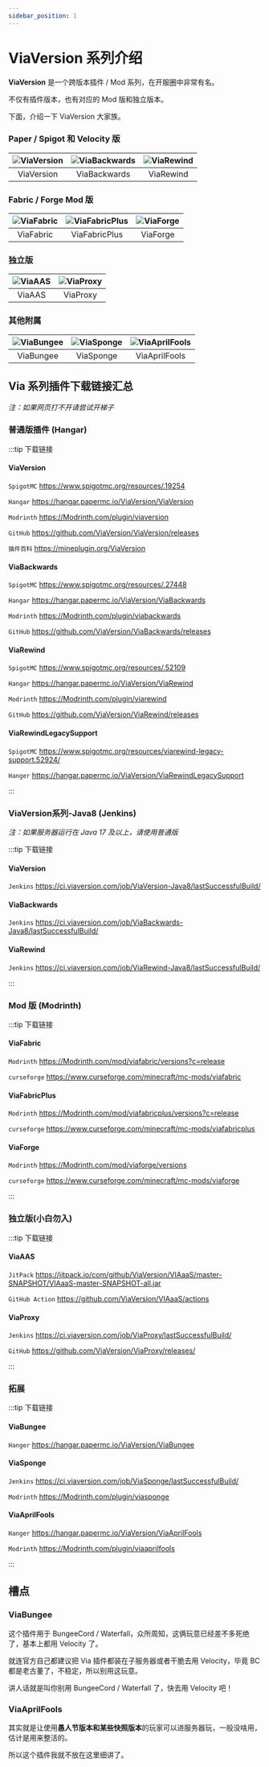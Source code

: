 ```yaml
---
sidebar_position: 1
---
```


# ViaVersion 系列介绍

**ViaVersion** 是一个跨版本插件 / Mod 系列，在开服圈中非常有名。

不仅有插件版本，也有对应的 Mod 版和独立版本。

下面，介绍一下 ViaVersion 大家族。

### Paper / Spigot 和 Velocity 版

| ![ViaVersion](./_images/viaversion.png) | ![ViaBackwards](./_images/viabackwards.png) | ![ViaRewind](./_images/viarewind.png) |
|:---------------------------------------:|:-------------------------------------------:|:-------------------------------------:|
|               ViaVersion                |                ViaBackwards                 |               ViaRewind               |

### Fabric / Forge Mod 版

| ![ViaFabric](./_images/viafabric.png) | ![ViaFabricPlus](./_images/viafabricplus.png) | ![ViaForge](./_images/viaforge.png) |
|:-------------------------------------:|:---------------------------------------------:|:-----------------------------------:|
|               ViaFabric               |                 ViaFabricPlus                 |              ViaForge               |

### 独立版

| ![ViaAAS](./_images/viaaas.webp)  | ![ViaProxy](./_images/viaproxy.png) |
|:---------------------------------:|:-----------------------------------:|
|              ViaAAS               |              ViaProxy               |

### 其他附属

| ![ViaBungee](./_images/viabungee.png) | ![ViaSponge](./_images/viasponge.png) | ![ViaAprilFools](./_images/viaaprilfools.png) |
|:-------------------------------------:|:-------------------------------------:|:---------------------------------------------:|
|               ViaBungee               |               ViaSponge               |                 ViaAprilFools                 |

## Via 系列插件下载链接汇总

*注：如果网页打不开请尝试开梯子*

### 普通版插件 (Hangar)

:::tip 下载链接

#### ViaVersion

`SpigotMC` https://www.spigotmc.org/resources/.19254

`Hangar` https://hangar.papermc.io/ViaVersion/ViaVersion

`Modrinth` https://Modrinth.com/plugin/viaversion

`GitHub` https://github.com/ViaVersion/ViaVersion/releases

`插件百科` https://mineplugin.org/ViaVersion

#### ViaBackwards 

`SpigotMC` https://www.spigotmc.org/resources/.27448

`Hangar` https://hangar.papermc.io/ViaVersion/ViaBackwards

`Modrinth` https://Modrinth.com/plugin/viabackwards

`GitHub` https://github.com/ViaVersion/ViaBackwards/releases

#### ViaRewind

`SpigotMC` https://www.spigotmc.org/resources/.52109

`Hangar` https://hangar.papermc.io/ViaVersion/ViaRewind

`Modrinth` https://Modrinth.com/plugin/viarewind

`GitHub` https://github.com/ViaVersion/ViaRewind/releases

#### ViaRewindLegacySupport 

`SpigotMC` https://www.spigotmc.org/resources/viarewind-legacy-support.52924/

`Hanger` https://hangar.papermc.io/ViaVersion/ViaRewindLegacySupport

:::

### ViaVersion系列-Java8 (Jenkins)

*注：如果服务器运行在 Java 17 及以上，请使用普通版*

:::tip 下载链接

#### ViaVersion 

`Jenkins` https://ci.viaversion.com/job/ViaVersion-Java8/lastSuccessfulBuild/

#### ViaBackwards 

`Jenkins` https://ci.viaversion.com/job/ViaBackwards-Java8/lastSuccessfulBuild/

#### ViaRewind 

`Jenkins` https://ci.viaversion.com/job/ViaRewind-Java8/lastSuccessfulBuild/

:::

### Mod 版 (Modrinth)

:::tip 下载链接

#### ViaFabric 

`Modrinth` https://Modrinth.com/mod/viafabric/versions?c=release

`curseforge` https://www.curseforge.com/minecraft/mc-mods/viafabric

#### ViaFabricPlus 

`Modrinth` https://Modrinth.com/mod/viafabricplus/versions?c=release

`curseforge` https://www.curseforge.com/minecraft/mc-mods/viafabricplus

#### ViaForge 

`Modrinth` https://Modrinth.com/mod/viaforge/versions

`curseforge` https://www.curseforge.com/minecraft/mc-mods/viaforge

:::

### 独立版(小白勿入)

:::tip 下载链接

#### ViaAAS

`JitPack` https://jitpack.io/com/github/ViaVersion/VIAaaS/master-SNAPSHOT/VIAaaS-master-SNAPSHOT-all.jar

`GitHub Action` https://github.com/ViaVersion/VIAaaS/actions

#### ViaProxy

`Jenkins` https://ci.viaversion.com/job/ViaProxy/lastSuccessfulBuild/

`GitHub` https://github.com/ViaVersion/ViaProxy/releases/

:::

### 拓展

:::tip 下载链接

#### ViaBungee

`Hanger` https://hangar.papermc.io/ViaVersion/ViaBungee

####   ViaSponge

`Jenkins` https://ci.viaversion.com/job/ViaSponge/lastSuccessfulBuild/

`Modrinth` https://Modrinth.com/plugin/viasponge

#### ViaAprilFools

`Hanger` https://hangar.papermc.io/ViaVersion/ViaAprilFools

`Modrinth` https://Modrinth.com/plugin/viaaprilfools 

:::

## 槽点

### ViaBungee

这个插件用于 BungeeCord / Waterfall，众所周知，这俩玩意已经差不多死绝了，基本上都用 Velocity 了。

就连官方自己都建议把 Via 插件都装在子服务器或者干脆去用 Velocity，毕竟 BC 都是老古董了，不稳定，所以别用这玩意。

讲人话就是叫你别用 BungeeCord / Waterfall 了，快去用 Velocity 吧！

### ViaAprilFools

其实就是让使用**愚人节版本和某些快照版本**的玩家可以进服务器玩，一般没啥用，估计是用来整活的。

所以这个插件我就不放在这里细讲了。